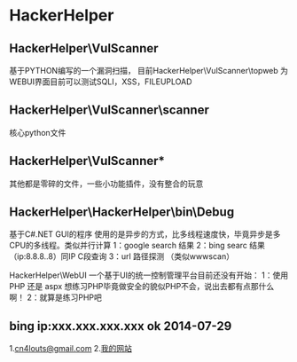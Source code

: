 HackerHelper
============


HackerHelper\VulScanner
-----------------------------------
基于PYTHON编写的一个漏洞扫描， 目前HackerHelper\VulScanner\topweb 为WEBUI界面目前可以测试SQLI，XSS，FILEUPLOAD

HackerHelper\VulScanner\scanner 
-----------------------------------
核心python文件

HackerHelper\VulScanner* 
-----------------------------------
其他都是零碎的文件，一些小功能插件，没有整合的玩意

HackerHelper\HackerHelper\bin\Debug 
-----------------------------------
基于C#.NET GUI的程序 使用的是异步的方式，比多线程速度快，毕竟异步是多CPU的多线程。类似并行计算 1：google search 结果 2：bing searc 结果 （ip:8.8.8..8）同IP C段查询 3：url 路径探测 （类似wwwscan）

HackerHelper\WebUI 一个基于UI的统一控制管理平台目前还没有开始： 1：使用PHP 还是 aspx 想练习PHP毕竟做安全的貌似PHP不会，说出去都有点那什么啊！ 2：就算是练习PHP吧

bing ip:xxx.xxx.xxx.xxx ok 2014-07-29
-----------------------------------

1.[cn4louts@gmail.com](cn4louts@gmail.com)
2.[我的网站](http://www.tmxk.org)
